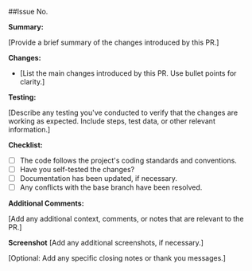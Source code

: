 ##Issue No.

**Summary:**

[Provide a brief summary of the changes introduced by this PR.]

**Changes:**

- [List the main changes introduced by this PR. Use bullet points for clarity.]

**Testing:**

[Describe any testing you've conducted to verify that the changes are working as expected. Include steps, test data, or other relevant information.]

**Checklist:**

- [ ] The code follows the project's coding standards and conventions.
- [ ] Have you self-tested the changes?
- [ ] Documentation has been updated, if necessary.
- [ ] Any conflicts with the base branch have been resolved.

**Additional Comments:**

[Add any additional context, comments, or notes that are relevant to the PR.]

**Screenshot**
[Add any additional screenshots, if necessary.]

[Optional: Add any specific closing notes or thank you messages.]


